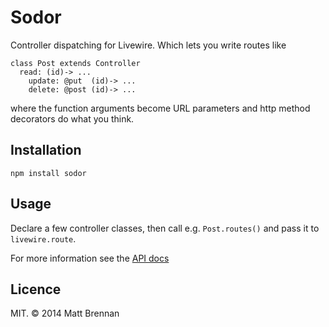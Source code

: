 # Sodor

Controller dispatching for Livewire. Which lets you write routes like

```livescript
class Post extends Controller
  read: (id)-> ...
	update: @put  (id)-> ...
	delete: @post (id)-> ...
```

where the function arguments become URL parameters and http method decorators do what you think.

## Installation

`npm install sodor`

## Usage

Declare a few controller classes, then call e.g. `Post.routes()` and pass it to `livewire.route`.

For more information see the [API docs](/quarterto/Sodor/wiki/index)

## Licence

MIT. &copy; 2014 Matt Brennan
